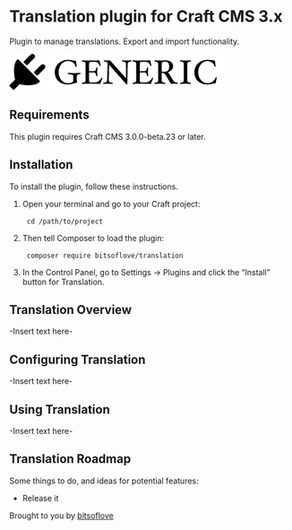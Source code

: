 # Translation plugin for Craft CMS 3.x

Plugin to manage translations. Export and import functionality.

![Screenshot](resources/img/plugin-logo.png)

## Requirements

This plugin requires Craft CMS 3.0.0-beta.23 or later.

## Installation

To install the plugin, follow these instructions.

1. Open your terminal and go to your Craft project:

        cd /path/to/project

2. Then tell Composer to load the plugin:

        composer require bitsoflove/translation

3. In the Control Panel, go to Settings → Plugins and click the “Install” button for Translation.

## Translation Overview

-Insert text here-

## Configuring Translation

-Insert text here-

## Using Translation

-Insert text here-

## Translation Roadmap

Some things to do, and ideas for potential features:

* Release it

Brought to you by [bitsoflove](https://www.bitsoflove.be/)
